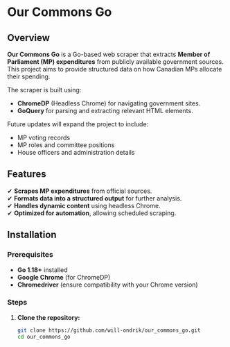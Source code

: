 # Our Commons Go

## Overview

**Our Commons Go** is a Go-based web scraper that extracts **Member of Parliament (MP) expenditures** from publicly available government sources. This project aims to provide structured data on how Canadian MPs allocate their spending.

The scraper is built using:
- **ChromeDP** (Headless Chrome) for navigating government sites.
- **GoQuery** for parsing and extracting relevant HTML elements.

Future updates will expand the project to include:
- MP voting records
- MP roles and committee positions
- House officers and administration details

## Features

✔ **Scrapes MP expenditures** from official sources.  
✔ **Formats data into a structured output** for further analysis.  
✔ **Handles dynamic content** using headless Chrome.  
✔ **Optimized for automation**, allowing scheduled scraping.

## Installation

### Prerequisites
- **Go 1.18+** installed
- **Google Chrome** (for ChromeDP)
- **Chromedriver** (ensure compatibility with your Chrome version)

### Steps

1. **Clone the repository:**
   ```bash
   git clone https://github.com/will-ondrik/our_commons_go.git
   cd our_commons_go
